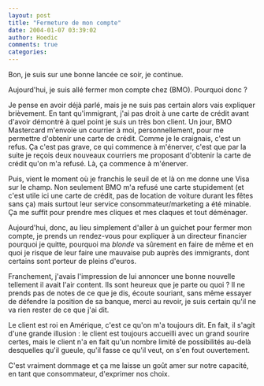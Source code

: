 ```yaml
---
layout: post
title: "Fermeture de mon compte"
date: 2004-01-07 03:39:02
author: Hoedic
comments: true
categories: 
---
```



Bon, je suis sur une bonne lancée ce soir, je continue.

Aujourd'hui, je suis allé fermer mon compte chez  (BMO). Pourquoi donc ?

Je pense en avoir déjà parlé, mais je ne suis pas certain alors vais expliquer brièvement. En tant qu'immigrant, j'ai pas droit à une carte de crédit avant d'avoir démontré à quel point je suis un très bon client. Un jour, BMO Mastercard m'envoie un courrier à moi, personnellement, pour me permettre d'obtenir une carte de crédit. Comme je le craignais, c'est un refus. Ça c'est pas grave, ce qui commence à m'énerver, c'est que par la suite je reçois deux nouveaux courriers me proposant d'obtenir la carte de crédit qu'on m'a refusé. Là, ça commence à m'énerver.

Puis, vient le moment où je franchis le seuil de  et là on me donne une Visa sur le champ. Non seulement BMO m'a refusé une carte stupidement (et c'est utile ici une carte de crédit, pas de location de voiture durant les fêtes sans ça) mais surtout leur service consommateur/marketing a été minable. Ça me suffit pour prendre mes cliques et mes claques et tout déménager.

Aujourd'hui, donc, au lieu simplement d'aller à un guichet pour fermer mon compte, je prends un rendez-vous pour expliquer à un directeur financier pourquoi je quitte, pourquoi ma *blonde* va sûrement en faire de même et en quoi je risque de leur faire une mauvaise pub auprès des immigrants, dont certains sont porteur de pleins d'euros.

Franchement, j'avais l'impression de lui annoncer une bonne nouvelle tellement il avait l'air content. Ils sont heureux que je parte ou quoi ? Il ne prends pas de notes de ce que je dis, écoute souriant, sans même essayer de défendre la position de sa banque, merci au revoir, je suis certain qu'il ne va rien rester de ce que j'ai dit.

Le client est roi en Amérique, c'est ce qu'on m'a toujours dit. En fait, il s'agit d'une grande illusion : le client est toujours accueilli avec un grand sourire certes, mais le client n'a en fait qu'un nombre limité de possibilités au-delà desquelles qu'il gueule, qu'il fasse ce qu'il veut, on s'en fout ouvertement.

C'est vraiment dommage et ça me laisse un goût amer sur notre capacité, en tant que consommateur, d'exprimer nos choix.